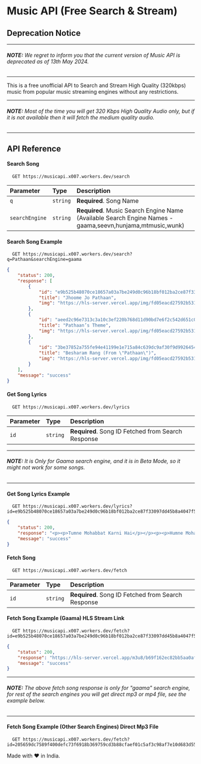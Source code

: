 
# Music API (Free Search & Stream)

## Deprecation Notice
---
###### **NOTE:** We regret to inform you that the current version of Music API is deprecated as of 13th May 2024.
 ---

This is a free unofficial API to Search and Stream High Quality (320kbps) music from popular music streaming engines without any restrictions.

---
###### **NOTE:** Most of the time you will get 320 Kbps High Quality Audio only, but if it is not available then it will fetch the medium quality audio.
 ---
## API Reference

#### Search Song

```
  GET https://musicapi.x007.workers.dev/search
```

| Parameter | Type     | Description                |
| :-------- | :------- | :------------------------- |
| `q` | `string` | **Required**. Song Name |
| `searchEngine` | `string` | **Required**. Music Search Engine Name (Available Search Engine Names - gaama,seevn,hunjama,mtmusic,wunk) |

#### Search Song Example

```
  GET https://musicapi.x007.workers.dev/search?q=Pathaan&searchEngine=gaama
```

```json
{
    "status": 200,
    "response": [
        {
            "id": "e9b525b48070ce18657a03a7be249d0c96b18bf012ba2ce87f33097dd45b8a4047f5b7c16dd94923040fbb5b4d83ee46",
            "title": "Jhoome Jo Pathaan",
            "img": "https://hls-server.vercel.app/img/fd05eacd27592b53153fc715257ddf3fe71a60eb063e4975190df148dafd38e0c5b1d1fc5e9e1a8d78a0e601e775b2780e561e59a61f94b20e0ef4e599f7da999c57233ac8921a96cba8b23d52be0344"
        },
        {
            "id": "aeed2c96e7313c3a10c3ef220b768d11d90bd7e6f2c542d651c07d2ac205e08634290fd2c4b90bc221775bed81b9f037",
            "title": "Pathaan’s Theme",
            "img": "https://hls-server.vercel.app/img/fd05eacd27592b53153fc715257ddf3fe71a60eb063e4975190df148dafd38e0c5b1d1fc5e9e1a8d78a0e601e775b2780e561e59a61f94b20e0ef4e599f7da999c57233ac8921a96cba8b23d52be0344"
        },
        {
            "id": "3be37852a755fe94e41199e1e715a84c639dc9af30f9d992645418cd00d746061493acc356e1b8ac2d28fee430844602",
            "title": "Besharam Rang (From \"Pathaan\")",
            "img": "https://hls-server.vercel.app/img/fd05eacd27592b53153fc715257ddf3fe71a60eb063e4975190df148dafd38e0667da290b1493560f4e7a5233872210b4a53693dc9102a43df4e5cfdc7112d85cc34ebac5af4de99d58c36fcad6618fb"
        }
    ],
    "message": "success"
}
```

#### Get Song Lyrics

```
  GET https://musicapi.x007.workers.dev/lyrics
```

| Parameter | Type     | Description                       |
| :-------- | :------- | :-------------------------------- |
| `id`      | `string` | **Required**. Song ID Fetched from Search Response |

---
###### **NOTE:** It is Only for Gaama search engine, and it is in Beta Mode, so it might not work for some songs.
 ---

#### Get Song Lyrics Example

```
  GET https://musicapi.x007.workers.dev/lyrics?id=e9b525b48070ce18657a03a7be249d0c96b18bf012ba2ce87f33097dd45b8a4047f5b7c16dd94923040fbb5b4d83ee46
```

```json
{
    "status": 200,
    "response": "<p><p>Tumne Mohabbat Karni Hai</p></p><p><p>Humne Mohabbat Ki Hai</p></p><p>......",
    "message": "success"
}
```

#### Fetch Song

```
  GET https://musicapi.x007.workers.dev/fetch
```

| Parameter | Type     | Description                       |
| :-------- | :------- | :-------------------------------- |
| `id`      | `string` | **Required**. Song ID Fetched from Search Response |


#### Fetch Song Example (Gaama) HLS Stream Link

```
  GET https://musicapi.x007.workers.dev/fetch?id=e9b525b48070ce18657a03a7be249d0c96b18bf012ba2ce87f33097dd45b8a4047f5b7c16dd94923040fbb5b4d83ee46
```

```json
{
	"status": 200,
	"response": "https://hls-server.vercel.app/m3u8/b69f162ec82bb5aa0af24fdbf77f852c646e2449cc5ef9554bf8eae5fdadf1d2a4ea93fa79729f371497772084cd5e9709affc42e1aeecc20d5ad222aa959e2ffa1398416ca6e3a6759275db98b69daddb552107c43d67f8534aef763ce0624a8f42f6963263dc4f76d1497b24af27d507d659a636f96f97f735f1f0f7c78f86c38f419136f0c60ec738490aa0bc5d41b1fed91856472b4834f894d7b6f0d41cf68eb09f0178d1ffe78ebfd9fa21d04a0ea75a269798fa747f55699f7b881059.m3u8",
	"message": "success"
}
```

---
###### **NOTE:** The above fetch song response is only for "gaama" search engine, for rest of the search engines you will get direct mp3 or mp4 file, see the example below.
 ---

#### Fetch Song Example (Other Search Engines) Direct Mp3 File

```
  GET https://musicapi.x007.workers.dev/fetch?id=205659dc7589f400defc73f6918b369759cd3b88cfaef01c5af3c98af7e10d683d55756d7191f1217deea14ee68a618ca8aba082073c68e1b8bef0b3aa416375
```

Made with ❤️ in India.
